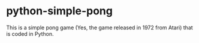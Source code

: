 # python-simple-pong
This is a simple pong game (Yes, the game released in 1972 from Atari) that is coded in Python.
